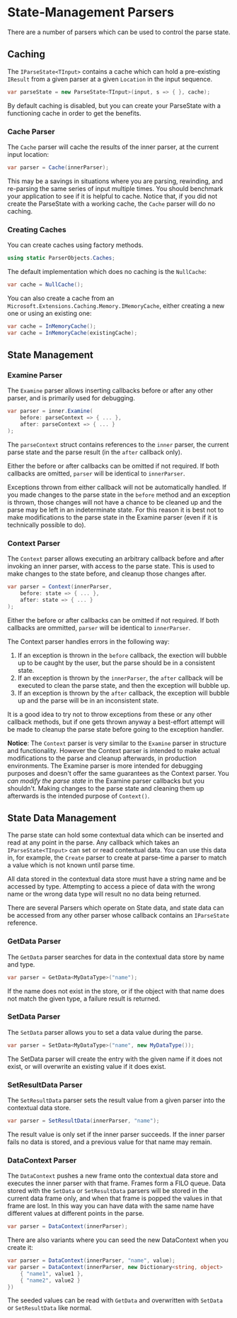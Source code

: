 # State-Management Parsers

There are a number of parsers which can be used to control the parse state.

## Caching

The `IParseState<TInput>` contains a cache which can hold a pre-existing `IResult` from a given parser at a given `Location` in the input sequence. 

```csharp
var parseState = new ParseState<TInput>(input, s => { }, cache);
```

By default caching is disabled, but you can create your ParseState with a functioning cache in order to get the benefits.

### Cache Parser

The `Cache` parser will cache the results of the inner parser, at the current input location:

```csharp
var parser = Cache(innerParser);
```

This may be a savings in situations where you are parsing, rewinding, and re-parsing the same series of input multiple times. You should benchmark your application to see if it is helpful to cache. Notice that, if you did not create the ParseState with a working cache, the `Cache` parser will do no caching.

### Creating Caches

You can create caches using factory methods.

```csharp
using static ParserObjects.Caches;
```

The default implementation which does no caching is the `NullCache`:

```csharp
var cache = NullCache();
```

You can also create a cache from an `Microsoft.Extensions.Caching.Memory.IMemoryCache`, either creating a new one or using an existing one:

```csharp
var cache = InMemoryCache();
var cache = InMemoryCache(existingCache);
```

## State Management

### Examine Parser

The `Examine` parser allows inserting callbacks before or after any other parser, and is primarily used for debugging. 

```csharp
var parser = inner.Examine(
    before: parseContext => { ... }, 
    after: parseContext => { ... }
);
```

The `parseContext` struct contains references to the `inner` parser, the current parse state and the parse result (in the `after` callback only). 

Either the before or after callbacks can be omitted if not required. If both callbacks are omitted, `parser` will be identical to `innerParser`. 

Exceptions thrown from either callback will not be automatically handled. If you made changes to the parse state in the `before` method and an exception is thrown, those changes will not have a chance to be cleaned up and the parse may be left in an indeterminate state. For this reason it is best not to make modifications to the parse state in the Examine parser (even if it is technically possible to do).

### Context Parser

The `Context` parser allows executing an arbitrary callback before and after invoking an inner parser, with access to the parse state. This is used to make changes to the state before, and cleanup those changes after.

```csharp
var parser = Context(innerParser, 
    before: state => { ... },
    after: state => { ... }
);
```

Either the before or after callbacks can be omitted if not required. If both callbacks are ommitted, `parser` will be identical to `innerParser`. 

The Context parser handles errors in the following way:
1. If an exception is thrown in the `before` callback, the exection will bubble up to be caught by the user, but the parse should be in a consistent state.
2. If an exception is thrown by the `innerParser`, the `after` callback will be executed to clean the parse state, and then the exception will bubble up.
3. If an exception is thrown by the `after` callback, the exception will bubble up and the parse will be in an inconsistent state.

It is a good idea to try not to throw exceptions from these or any other callback methods, but if one gets thrown anyway a best-effort attempt will be made to cleanup the parse state before going to the exception handler.

**Notice**: The `Context` parser is very similar to the `Examine` parser in structure and functionality. However the Context parser is intended to make actual modifications to the parse and cleanup afterwards, in production environments. The Examine parser is more intended for debugging purposes and doesn't offer the same guarantees as the Context parser. You *can modify the parse state* in the Examine parser callbacks but you shouldn't. Making changes to the parse state and cleaning them up afterwards is the intended purpose of `Context()`. 

## State Data Management

The parse state can hold some contextual data which can be inserted and read at any point in the parse. Any callback which takes an `IParseState<TInput>` can set or read contextual data. You can use this data in, for example, the `Create` parser to create at parse-time a parser to match a value which is not known until parse time. 

All data stored in the contextual data store must have a string name and be accessed by type. Attempting to access a piece of data with the wrong name or the wrong data type will result no no data being returned.

There are several Parsers which operate on State data, and state data can be accessed from any other parser whose callback contains an `IParseState` reference.

### GetData Parser

The `GetData` parser searches for data in the contextual data store by name and type.

```csharp
var parser = GetData<MyDataType>("name");
```

If the name does not exist in the store, or if the object with that name does not match the given type, a failure result is returned.

### SetData Parser

The `SetData` parser allows you to set a data value during the parse.

```csharp
var parser = SetData<MyDataType>("name", new MyDataType());
```

The SetData parser will create the entry with the given name if it does not exist, or will overwrite an existing value if it does exist.

### SetResultData Parser

The `SetResultData` parser sets the result value from a given parser into the contextual data store.

```csharp
var parser = SetResultData(innerParser, "name");
```

The result value is only set if the inner parser succeeds. If the inner parser fails no data is stored, and a previous value for that name may remain.

### DataContext Parser

The `DataContext` pushes a new frame onto the contextual data store and executes the inner parser with that frame. Frames form a FILO queue. Data stored with the `SetData` or `SetResultData` parsers will be stored in the current data frame only, and when that frame is popped the values in that frame are lost. In this way you can have data with the same name have different values at different points in the parse.

```csharp
var parser = DataContext(innerParser);
```

There are also variants where you can seed the new DataContext when you create it:

```csharp
var parser = DataContext(innerParser, "name", value);
var parser = DataContext(innerParser, new Dictionary<string, object>
    { "name1", value1 },
    { "name2", value2 }
})
```

The seeded values can be read with `GetData` and overwritten with `SetData` or `SetResultData` like normal.
